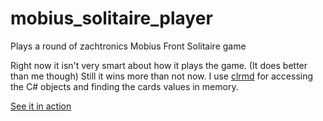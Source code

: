 # mobius_solitaire_player
Plays a round of zachtronics Mobius Front Solitaire game

Right now it isn't very smart about how it plays the game. (It does better than me though) Still it wins more than not now.
I use [clrmd](https://github.com/microsoft/clrmd) for accessing the C# objects and finding the cards values in memory.

[See it in action](https://imgur.com/a/KedBw7O)
